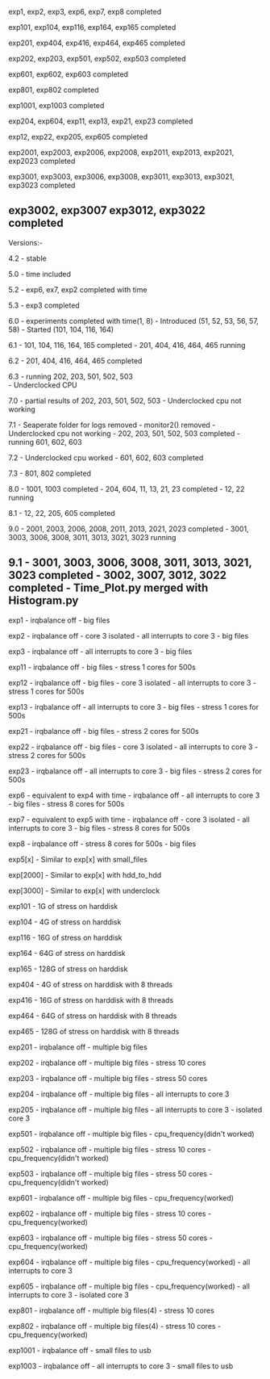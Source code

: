 
exp1, exp2, exp3, exp6, exp7, exp8 completed

exp101, exp104, exp116, exp164, exp165 completed

exp201, exp404, exp416, exp464, exp465 completed

exp202, exp203, exp501, exp502, exp503 completed

exp601, exp602, exp603 completed

exp801, exp802 completed

exp1001, exp1003 completed

exp204, exp604, exp11, exp13, exp21, exp23 completed

exp12, exp22, exp205, exp605 completed

exp2001, exp2003, exp2006, exp2008, exp2011, exp2013, exp2021, exp2023 completed

exp3001, exp3003, exp3006, exp3008, exp3011, exp3013, exp3021, exp3023 completed

exp3002, exp3007 exp3012, exp3022 completed
-------------------------------------------------------
Versions:-

4.2	- stable

5.0	- time included

5.2	- exp6, ex7, exp2 completed with time

5.3	- exp3 completed

6.0	- experiments completed with time(1, 8)
	- Introduced (51, 52, 53, 56, 57, 58)
	- Started (101, 104, 116, 164)

6.1	- 101, 104, 116, 164, 165 completed
	- 201, 404, 416, 464, 465 running

6.2	- 201, 404, 416, 464, 465 completed

6.3	- running 202, 203, 501, 502, 503	
	- Underclocked CPU

7.0	- partial results of 202, 203, 501, 502, 503
	- Underclocked cpu not working

7.1	- Seaperate folder for logs removed
	- monitor2() removed
	- Underclocked cpu not working
	- 202, 203, 501, 502, 503 completed
	- running 601, 602, 603

7.2	- Underclocked cpu worked
	- 601, 602, 603 completed

7.3	- 801, 802 completed

8.0	- 1001, 1003 completed
	- 204, 604, 11, 13, 21, 23 completed
	- 12, 22 running

8.1	- 12, 22, 205, 605 completed

9.0	- 2001, 2003, 2006, 2008, 2011, 2013, 2021, 2023 completed
	- 3001, 3003, 3006, 3008, 3011, 3013, 3021, 3023 running

9.1 	- 3001, 3003, 3006, 3008, 3011, 3013, 3021, 3023 completed
	- 3002, 3007, 3012, 3022 completed
	- Time_Plot.py merged with Histogram.py
-------------------------------------------------------

exp1	- irqbalance off
	- big files
 
exp2	- irqbalance off
	- core 3 isolated
	- all interrupts to core 3 
	- big files

exp3	- irqbalance off
	- all interrupts to core 3 
	- big files

exp11	- irqbalance off
	- big files
	- stress 1 cores for 500s

exp12	- irqbalance off
	- big files
	- core 3 isolated
	- all interrupts to core 3
	- stress 1 cores for 500s

exp13	- irqbalance off
	- all interrupts to core 3 
	- big files
	- stress 1 cores for 500s

exp21	- irqbalance off
	- big files
	- stress 2 cores for 500s

exp22	- irqbalance off
	- big files
	- core 3 isolated
	- all interrupts to core 3
	- stress 2 cores for 500s

exp23	- irqbalance off
	- all interrupts to core 3 
	- big files
	- stress 2 cores for 500s

exp6	- equivalent to exp4 with time
	- irqbalance off
	- all interrupts to core 3 
	- big files
	- stress 8 cores for 500s

exp7	- equivalent to exp5 with time
	- irqbalance off
	- core 3 isolated
	- all interrupts to core 3 
	- big files
	- stress 8 cores for 500s

exp8	- irqbalance off
	- stress 8 cores for 500s
	- big files
 
exp5[x]	- Similar to exp[x] with small_files

exp[2000]	- Similar to exp[x] with hdd_to_hdd

exp[3000]	- Similar to exp[x] with underclock

exp101	- 1G of stress on harddisk

exp104	- 4G of stress on harddisk

exp116	- 16G of stress on harddisk

exp164	- 64G of stress on harddisk

exp165	- 128G of stress on harddisk

exp404	- 4G of stress on harddisk with 8 threads

exp416	- 16G of stress on harddisk with 8 threads

exp464	- 64G of stress on harddisk with 8 threads

exp465	- 128G of stress on harddisk with 8 threads

exp201	- irqbalance off
	- multiple big files

exp202	- irqbalance off
	- multiple big files
	- stress 10 cores

exp203	- irqbalance off
	- multiple big files
	- stress 50 cores

exp204	- irqbalance off
	- multiple big files
	- all interrupts to core 3 

exp205	- irqbalance off
	- multiple big files
	- all interrupts to core 3 
	- isolated core 3

exp501	- irqbalance off
	- multiple big files
	- cpu_frequency(didn't worked)

exp502	- irqbalance off
	- multiple big files
	- stress 10 cores
	- cpu_frequency(didn't worked)

exp503	- irqbalance off
	- multiple big files
	- stress 50 cores
	- cpu_frequency(didn't worked)

exp601	- irqbalance off
	- multiple big files
	- cpu_frequency(worked)

exp602	- irqbalance off
	- multiple big files
	- stress 10 cores
	- cpu_frequency(worked)

exp603	- irqbalance off
	- multiple big files
	- stress 50 cores
	- cpu_frequency(worked)

exp604	- irqbalance off
	- multiple big files
	- cpu_frequency(worked)
	- all interrupts to core 3 

exp605	- irqbalance off
	- multiple big files
	- cpu_frequency(worked)
	- all interrupts to core 3 
	- isolated core 3

exp801	- irqbalance off
	- multiple big files(4)
	- stress 10 cores

exp802	- irqbalance off
	- multiple big files(4)
	- stress 10 cores
	- cpu_frequency(worked)

exp1001	- irqbalance off
	- small files to usb
 
exp1003	- irqbalance off
	- all interrupts to core 3 
	- small files to usb


